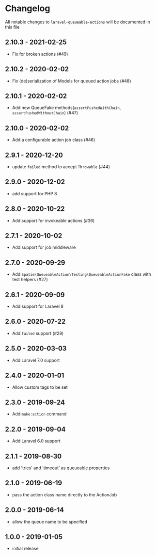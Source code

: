 # Changelog

All notable changes to `laravel-queueable-actions` will be documented in this file

## 2.10.3 - 2021-02-25

- Fix for broken actions (#49)

## 2.10.2 - 2020-02-02

- Fix (de)serialization of Models for queued action jobs (#48)

## 2.10.1 - 2020-02-02

- Add new QueueFake methods(`assertPushedWithChain`, `assertPushedWithoutChain`) (#47)

## 2.10.0 - 2020-02-02

- Add a configurable action job class (#46)

## 2.9.1 - 2020-12-20

- update `failed` method to accept `Throwable` (#44)

## 2.9.0 - 2020-12-02

- add support for PHP 8

## 2.8.0 - 2020-10-22

- Add support for invokeable actions (#36)

## 2.7.1 - 2020-10-02

- Add support for job middleware

## 2.7.0 - 2020-09-29

- Add `Spatie\QueueableAction\Testing\QueueableActionFake` class with test helpers (#27)

## 2.6.1 - 2020-09-09

- Add support for Laravel 8

## 2.6.0 - 2020-07-22

- Add `failed` support (#29)

## 2.5.0 - 2020-03-03

- Add Laravel 7.0 support

## 2.4.0 - 2020-01-01

- Allow custom tags to be set

## 2.3.0 - 2019-09-24

- Add `make:action` command

## 2.2.0 - 2019-09-04

- Add Laravel 6.0 support

## 2.1.1 - 2019-08-30

- add 'tries' and 'timeout' as queueable properties

## 2.1.0 - 2019-06-19

- pass the action class name directly to the ActionJob

## 2.0.0 - 2019-06-14

- allow the queue name to be specified

## 1.0.0 - 2019-01-05

- initial release
